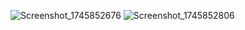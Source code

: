 ![Screenshot_1745852676](https://github.com/user-attachments/assets/7e622feb-f5a9-4e2a-8790-d6d596d424c8)
![Screenshot_1745852806](https://github.com/user-attachments/assets/a5dcb1f4-ed98-455b-b1ab-a5f068b8c493)
